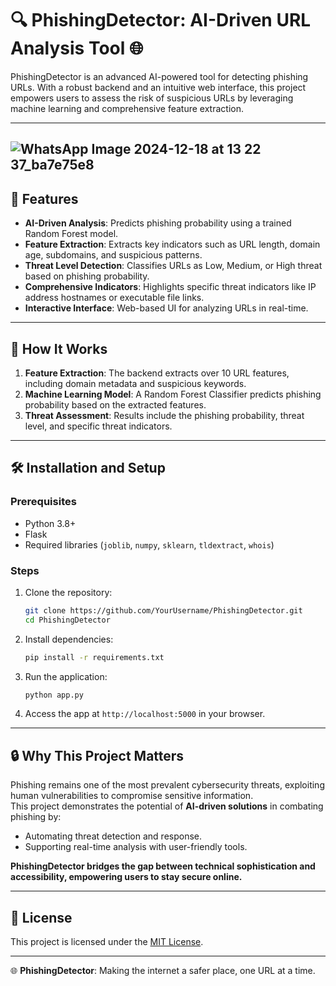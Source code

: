 # 🔍 PhishingDetector: AI-Driven URL Analysis Tool 🌐  

PhishingDetector is an advanced AI-powered tool for detecting phishing URLs. With a robust backend and an intuitive web interface, this project empowers users to assess the risk of suspicious URLs by leveraging machine learning and comprehensive feature extraction.

---
![WhatsApp Image 2024-12-18 at 13 22 37_ba7e75e8](https://github.com/user-attachments/assets/eee52d0b-81a1-4a47-bae6-f65f74c67dca)
---

## 🚀 Features  

- **AI-Driven Analysis**: Predicts phishing probability using a trained Random Forest model.  
- **Feature Extraction**: Extracts key indicators such as URL length, domain age, subdomains, and suspicious patterns.  
- **Threat Level Detection**: Classifies URLs as Low, Medium, or High threat based on phishing probability.  
- **Comprehensive Indicators**: Highlights specific threat indicators like IP address hostnames or executable file links.  
- **Interactive Interface**: Web-based UI for analyzing URLs in real-time.  

---

## 🤖 How It Works  

1. **Feature Extraction**: The backend extracts over 10 URL features, including domain metadata and suspicious keywords.  
2. **Machine Learning Model**: A Random Forest Classifier predicts phishing probability based on the extracted features.  
3. **Threat Assessment**: Results include the phishing probability, threat level, and specific threat indicators.  

---

## 🛠️ Installation and Setup  

### Prerequisites  
- Python 3.8+  
- Flask  
- Required libraries (`joblib`, `numpy`, `sklearn`, `tldextract`, `whois`)  

### Steps  

1. Clone the repository:  
   ```bash
   git clone https://github.com/YourUsername/PhishingDetector.git
   cd PhishingDetector
   ```

2. Install dependencies:  
   ```bash
   pip install -r requirements.txt
   ```

3. Run the application:  
   ```bash
   python app.py
   ```

4. Access the app at `http://localhost:5000` in your browser.  

---

## 🔒 Why This Project Matters  

Phishing remains one of the most prevalent cybersecurity threats, exploiting human vulnerabilities to compromise sensitive information.  
This project demonstrates the potential of **AI-driven solutions** in combating phishing by:  

- Automating threat detection and response.  
- Supporting real-time analysis with user-friendly tools.  

**PhishingDetector bridges the gap between technical sophistication and accessibility, empowering users to stay secure online.**

---

## 📜 License  

This project is licensed under the [MIT License](LICENSE).  

---

🌐 **PhishingDetector**: Making the internet a safer place, one URL at a time.
```
